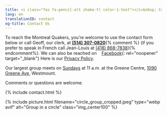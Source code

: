 ```yaml
---
title: <i class="fas fa-pencil-alt shake-tl color-1-text"></i>&nbsp; Contact Us &nbsp;<i class="fas fa-phone shake-bottom color-1-dark-text"></i>
lang: en
translationID: contact
og-title: Contact Us
---
```

To reach the Montreal Quakers, you’re welcome to use the contact form below or call Geoff, our clerk, at <i class="fas fa-phone color-1-dark-text shake-bottom"></i> **[(514) 307-0820](tel:15143070820)**{% comment %} (if you prefer to speak in French call Jean-Louis at [(418) 868-7838](tel:14188687838)){% endcomment%}. We can also be reached on &nbsp;<i class="fab fa-facebook-f color-1-text"></i> &nbsp;[Facebook](https://www.facebook.com/MontrealQuakers/){: rel="noopener" target="_blank"} Here is our [Privacy Policy](/privacy). 

Our largest group meets on [Sundays](/greene-centre) at 11 a.m. at the Greene Centre, [1090 Greene Ave](/greene-centre#coordonnées), Westmount.

Comments or questions are welcome. <i class="fas fa-pencil-alt shake-tl color-1-text"></i>

{% include contact.html %}

{% include picture.html filename="circle_group_cropped.jpeg" type="webp avif" alt="Group in a circle" class="img_center100" %}
